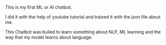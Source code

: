 This is my first ML or AI chatbot.

I did it with the help of youtube tutorial and trained it with the json file about me.

This Chatbot was builed to learn something about NLP, ML learning and the way that my model learns about language. 